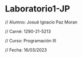 # Laboratorio1-JP
// Alumno: Josué Ignacio Paz Moran

// Carné: 1290-21-5213

// Curso: Programación III

// Fecha: 16/03/2023
